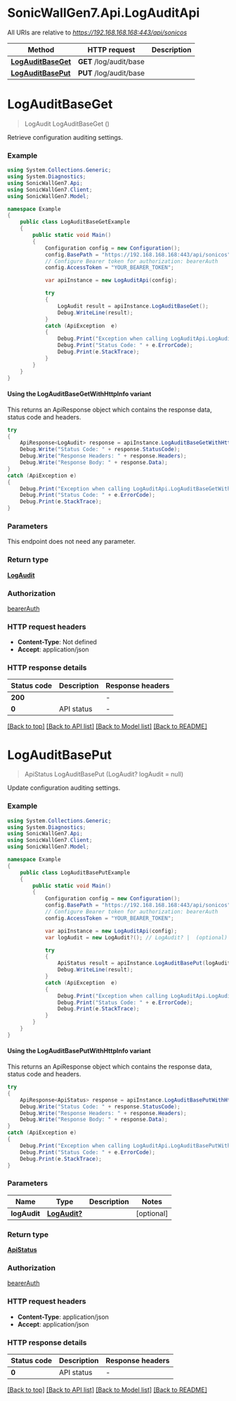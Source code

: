# SonicWallGen7.Api.LogAuditApi

All URIs are relative to *https://192.168.168.168:443/api/sonicos*

| Method | HTTP request | Description |
|--------|--------------|-------------|
| [**LogAuditBaseGet**](LogAuditApi.md#logauditbaseget) | **GET** /log/audit/base |  |
| [**LogAuditBasePut**](LogAuditApi.md#logauditbaseput) | **PUT** /log/audit/base |  |

<a id="logauditbaseget"></a>
# **LogAuditBaseGet**
> LogAudit LogAuditBaseGet ()



Retrieve configuration auditing settings.

### Example
```csharp
using System.Collections.Generic;
using System.Diagnostics;
using SonicWallGen7.Api;
using SonicWallGen7.Client;
using SonicWallGen7.Model;

namespace Example
{
    public class LogAuditBaseGetExample
    {
        public static void Main()
        {
            Configuration config = new Configuration();
            config.BasePath = "https://192.168.168.168:443/api/sonicos";
            // Configure Bearer token for authorization: bearerAuth
            config.AccessToken = "YOUR_BEARER_TOKEN";

            var apiInstance = new LogAuditApi(config);

            try
            {
                LogAudit result = apiInstance.LogAuditBaseGet();
                Debug.WriteLine(result);
            }
            catch (ApiException  e)
            {
                Debug.Print("Exception when calling LogAuditApi.LogAuditBaseGet: " + e.Message);
                Debug.Print("Status Code: " + e.ErrorCode);
                Debug.Print(e.StackTrace);
            }
        }
    }
}
```

#### Using the LogAuditBaseGetWithHttpInfo variant
This returns an ApiResponse object which contains the response data, status code and headers.

```csharp
try
{
    ApiResponse<LogAudit> response = apiInstance.LogAuditBaseGetWithHttpInfo();
    Debug.Write("Status Code: " + response.StatusCode);
    Debug.Write("Response Headers: " + response.Headers);
    Debug.Write("Response Body: " + response.Data);
}
catch (ApiException e)
{
    Debug.Print("Exception when calling LogAuditApi.LogAuditBaseGetWithHttpInfo: " + e.Message);
    Debug.Print("Status Code: " + e.ErrorCode);
    Debug.Print(e.StackTrace);
}
```

### Parameters
This endpoint does not need any parameter.
### Return type

[**LogAudit**](LogAudit.md)

### Authorization

[bearerAuth](../README.md#bearerAuth)

### HTTP request headers

 - **Content-Type**: Not defined
 - **Accept**: application/json


### HTTP response details
| Status code | Description | Response headers |
|-------------|-------------|------------------|
| **200** |  |  -  |
| **0** | API status |  -  |

[[Back to top]](#) [[Back to API list]](../README.md#documentation-for-api-endpoints) [[Back to Model list]](../README.md#documentation-for-models) [[Back to README]](../README.md)

<a id="logauditbaseput"></a>
# **LogAuditBasePut**
> ApiStatus LogAuditBasePut (LogAudit? logAudit = null)



Update configuration auditing settings.

### Example
```csharp
using System.Collections.Generic;
using System.Diagnostics;
using SonicWallGen7.Api;
using SonicWallGen7.Client;
using SonicWallGen7.Model;

namespace Example
{
    public class LogAuditBasePutExample
    {
        public static void Main()
        {
            Configuration config = new Configuration();
            config.BasePath = "https://192.168.168.168:443/api/sonicos";
            // Configure Bearer token for authorization: bearerAuth
            config.AccessToken = "YOUR_BEARER_TOKEN";

            var apiInstance = new LogAuditApi(config);
            var logAudit = new LogAudit?(); // LogAudit? |  (optional) 

            try
            {
                ApiStatus result = apiInstance.LogAuditBasePut(logAudit);
                Debug.WriteLine(result);
            }
            catch (ApiException  e)
            {
                Debug.Print("Exception when calling LogAuditApi.LogAuditBasePut: " + e.Message);
                Debug.Print("Status Code: " + e.ErrorCode);
                Debug.Print(e.StackTrace);
            }
        }
    }
}
```

#### Using the LogAuditBasePutWithHttpInfo variant
This returns an ApiResponse object which contains the response data, status code and headers.

```csharp
try
{
    ApiResponse<ApiStatus> response = apiInstance.LogAuditBasePutWithHttpInfo(logAudit);
    Debug.Write("Status Code: " + response.StatusCode);
    Debug.Write("Response Headers: " + response.Headers);
    Debug.Write("Response Body: " + response.Data);
}
catch (ApiException e)
{
    Debug.Print("Exception when calling LogAuditApi.LogAuditBasePutWithHttpInfo: " + e.Message);
    Debug.Print("Status Code: " + e.ErrorCode);
    Debug.Print(e.StackTrace);
}
```

### Parameters

| Name | Type | Description | Notes |
|------|------|-------------|-------|
| **logAudit** | [**LogAudit?**](LogAudit?.md) |  | [optional]  |

### Return type

[**ApiStatus**](ApiStatus.md)

### Authorization

[bearerAuth](../README.md#bearerAuth)

### HTTP request headers

 - **Content-Type**: application/json
 - **Accept**: application/json


### HTTP response details
| Status code | Description | Response headers |
|-------------|-------------|------------------|
| **0** | API status |  -  |

[[Back to top]](#) [[Back to API list]](../README.md#documentation-for-api-endpoints) [[Back to Model list]](../README.md#documentation-for-models) [[Back to README]](../README.md)

